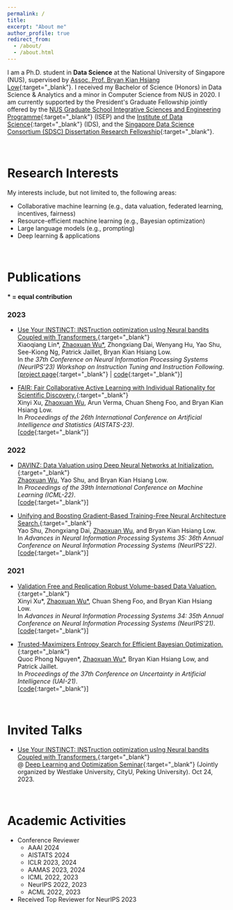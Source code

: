 ```yaml
---
permalink: /
title: 
excerpt: "About me"
author_profile: true
redirect_from: 
  - /about/
  - /about.html
---
```



I am a Ph.D. student in **Data Science** at the National University of Singapore (NUS), supervised by [Assoc. Prof. Bryan Kian Hsiang Low](https://www.comp.nus.edu.sg/~lowkh/research.html){:target="_blank"}. I received my Bachelor of Science (Honors) in Data Science & Analytics and a minor in Computer Science from NUS in 2020. I am currently supported by the President's Graduate Fellowship jointly offered by the [NUS Graduate School Integrative Sciences and Engineering Programme](https://isep.nus.edu.sg/){:target="_blank"} (ISEP) and the
[Institute of Data Science](https://ids.nus.edu.sg/){:target="_blank"} (IDS), and the [Singapore Data Science Consortium (SDSC) Dissertation Research Fellowship](https://sdsc.sg/fellowship/){:target="_blank"}.

<br/>

Research Interests
======
My interests include, but not limited to, the following areas:
* Collaborative machine learning (e.g., data valuation, federated learning, incentives, fairness)
*	Resource-efficient machine learning (e.g., Bayesian optimization)
* Large language models (e.g., prompting)
*	Deep learning & applications

<br/>

Publications
======
**\* = equal contribution**

### 2023

* [Use Your INSTINCT: INSTruction optimization usIng Neural bandits Coupled with Transformers.](https://arxiv.org/abs/2310.02905){:target="_blank"} \
Xiaoqiang Lin\*, <ins>Zhaoxuan Wu\*</ins>, Zhongxiang Dai, Wenyang Hu, Yao Shu, See-Kiong Ng, Patrick Jaillet, Bryan Kian Hsiang Low. \
In _the 37th Conference on Neural Information Processing Systems (NeurIPS’23) Workshop on Instruction Tuning and Instruction Following_. \
\[[project page](https://xqlin98.github.io/INSTINCT){:target="_blank"} | [code](https://github.com/xqlin98/INSTINCT){:target="_blank"}\]

* [FAIR: Fair Collaborative Active Learning with Individual Rationality for Scientific Discovery.](https://proceedings.mlr.press/v206/xu23e.html){:target="_blank"} \
Xinyi Xu, <ins>Zhaoxuan Wu</ins>, Arun Verma, Chuan Sheng Foo, and Bryan Kian Hsiang Low. \
In _Proceedings of the 26th International Conference on Artificial Intelligence and Statistics (AISTATS-23)_. \
\[[code](https://github.com/XinyiYS/FAIR){:target="_blank"}\]

### 2022

* [DAVINZ: Data Valuation using Deep Neural Networks at Initialization.](https://proceedings.mlr.press/v162/wu22j.html){:target="_blank"} \
<ins>Zhaoxuan Wu</ins>, Yao Shu, and Bryan Kian Hsiang Low. \
In _Proceedings of the 39th International Conference on Machine Learning (ICML-22)_. \
\[[code](https://github.com/ZhaoxuanWu/DAVINZ-DataValuation){:target="_blank"}\]


* [Unifying and Boosting Gradient-Based Training-Free Neural Architecture Search.](https://proceedings.neurips.cc/paper_files/paper/2022/hash/d4e8355bcc5ac0a8b30aaac05fccc1f6-Abstract-Conference.html){:target="_blank"} \
Yao Shu, Zhongxiang Dai, <ins>Zhaoxuan Wu</ins>, and Bryan Kian Hsiang Low. \
In _Advances in Neural Information Processing Systems 35: 36th Annual Conference on Neural Information Processing Systems (NeurIPS’22)_. \
\[[code](https://github.com/shuyao95/HNAS){:target="_blank"}\]

### 2021

* [Validation Free and Replication Robust Volume-based Data Valuation.](https://proceedings.neurips.cc/paper/2021/hash/59a3adea76fadcb6dd9e54c96fc155d1-Abstract.html){:target="_blank"} \
Xinyi Xu\*, <ins>Zhaoxuan Wu\*</ins>, Chuan Sheng Foo, and Bryan Kian Hsiang Low. \
In _Advances in Neural Information Processing Systems 34: 35th Annual Conference on Neural Information Processing Systems (NeurIPS’21)_. \
\[[code](https://github.com/ZhaoxuanWu/VolumeBased-DataValuation){:target="_blank"}\]

* [Trusted-Maximizers Entropy Search for Efficient Bayesian Optimization.](https://proceedings.mlr.press/v161/nguyen21d/nguyen21d.pdf){:target="_blank"}  \
Quoc Phong Nguyen\*, <ins>Zhaoxuan Wu\*</ins>, Bryan Kian Hsiang Low, and Patrick Jaillet. \
In _Proceedings of the 37th Conference on Uncertainty in Artificial Intelligence (UAI-21)_. \
\[[code](https://github.com/ZhaoxuanWu/Trusted-Maximizers-Entropy-Search-BO){:target="_blank"}\]

<br/>

Invited Talks
======

* [Use Your INSTINCT: INSTruction optimization usIng Neural bandits Coupled with Transformers.](https://www.bilibili.com/video/BV14C4y1n7Ji){:target="_blank"} \
@ [Deep Learning and Optimization Seminar](https://dlo-seminar.github.io/){:target="_blank"} (Jointly organized by Westlake University, CityU, Peking University). Oct 24, 2023.

<br/>

Academic Activities
======

* Conference Reviewer
  * AAAI 2024
  * AISTATS 2024
  * ICLR 2023, 2024
  * AAMAS 2023, 2024
  * ICML 2022, 2023
  * NeurIPS 2022, 2023
  * ACML 2022, 2023
* Received Top Reviewer for NeurIPS 2023
